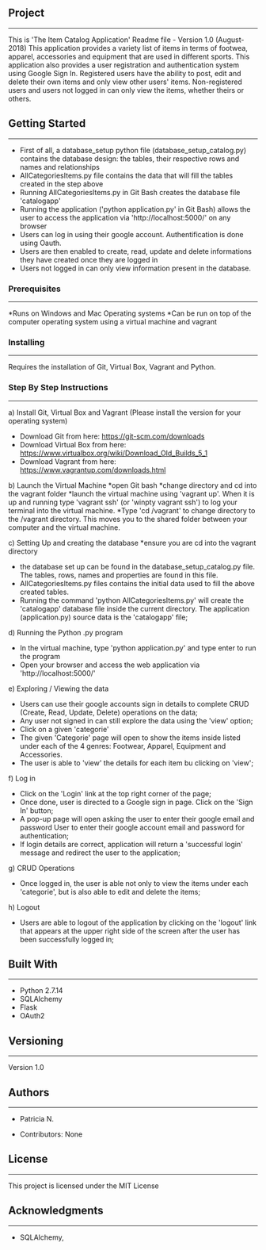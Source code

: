 ## Project
--------
This is 'The Item Catalog Application' Readme file - Version 1.0 (August-2018)
This application provides a variety list of items in terms of footwea, apparel, accessories and equipment that are used 
in different sports. This application also provides a user registration and authentication system using Google Sign In. 
Registered users have the ability to post, edit and delete their own items and only view other users' items. Non-registered 
users and users not logged in can only view the items, whether theirs or others.





## Getting Started

------------------

* First of all, a database_setup python file (database_setup_catalog.py) contains the database design:
the tables, their respective rows and names and relationships
* AllCategoriesItems.py file contains the data that will fill the tables created in the step above
* Running AllCategoriesItems.py in Git Bash creates the database file 'catalogapp'
* Running the application ('python application.py' in Git Bash) allows the user to access the application via 
'http://localhost:5000/' on any browser
* Users can log in using their google account. Authentification is done using Oauth.
* Users are then enabled to create, read, update and delete informations they have created once they are logged in
* Users not logged in can only view information present in the database.



### Prerequisites


------------------

*Runs on Windows and Mac Operating systems
*Can be run on top of the computer operating system using a virtual machine and vagrant



### Installing




---------------

Requires the installation of Git, Virtual Box, Vagrant and Python.


### Step By Step Instructions

------------------

a) Install Git, Virtual Box and Vagrant
(Please install the version for your operating system)
* Download Git from here: https://git-scm.com/downloads
* Download Virtual Box from here: https://www.virtualbox.org/wiki/Download_Old_Builds_5_1
* Download Vagrant from here: https://www.vagrantup.com/downloads.html

b) Launch the Virtual Machine
*open Git bash
*change directory and cd into the vagrant folder
*launch the virtual machine using 'vagrant up'. When it is up and running type 'vagrant ssh' 
(or 'winpty vagrant ssh') to log your terminal into the virtual machine.
*Type 'cd /vagrant' to change directory to the /vagrant directory. This moves you to the 
shared folder between your computer and the virtual machine.

c) Setting Up and creating the database
*ensure you are cd into the vagrant directory
* the database set up can be found in the database_setup_catalog.py file.
The tables, rows, names and properties are found in this file.
* AllCategoriesItems.py files contains the initial data used to fill the above created tables.
* Running the command 'python AllCategoriesItems.py' will create the 'catalogapp' database file inside 
the current directory. The application (application.py) source data is the 'catalogapp' file;


d) Running the Python .py program
* In the virtual machine, type 'python application.py' and type enter to run the program
* Open your browser and access the web application via 'http://localhost:5000/'

e) Exploring / Viewing the data
* Users can use their google accounts sign in details to complete CRUD (Create, Read, Update, Delete) 
operations on the data;
* Any user not signed in can still explore the data using the 'view' option;
* Click on a given 'categorie'
* The given 'Categorie' page will open to show the items inside listed under each of the 4 genres: Footwear, 
Apparel, Equipment and Accessories.
* The user is able to 'view' the details for each item bu clicking on 'view';

f) Log in 
* Click on the 'Login' link at the top right corner of the page;
* Once done, user is directed to a Google sign in page. Click on the 'Sign In' button;
* A pop-up page will open asking the user to enter their google email and password
User to enter their google account email and password for authentication;
* If login details are correct, application will return a 'successful login' message and 
redirect the user to the application;

g) CRUD Operations
* Once logged in, the user is able not only to view the items under each 'categorie', but is also able to edit 
and delete the items; 


h) Logout
* Users are able to logout of the application by clicking on the 'logout' link that appears at the upper right side
of the screen after the user has been successfully logged in;




## Built With


--------------

* Python 2.7.14
* SQLAlchemy 
* Flask
* OAuth2



## Versioning


--------------
Version 1.0 




## Authors


----------

* Patricia N.

* Contributors: None 




## License

----------

This project is licensed under the MIT License



## Acknowledgments

-------------------


* SQLAlchemy, 

